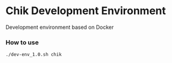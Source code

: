 # Chik Development Environment
Development environment based on Docker

### How to use
```
./dev-env_1.0.sh chik
```
